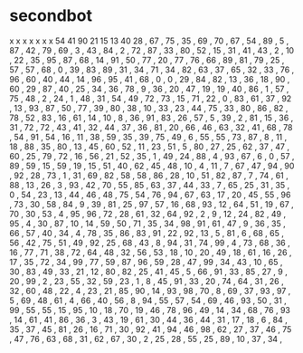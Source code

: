 # secondbot
x
x
x
x
x
x
x
54
41
90
21
15
13
40
28 ,
67 ,
75 ,
35 ,
69 ,
70 ,
67 ,
54 ,
89 ,
5 ,
87 ,
42 ,
79 ,
69 ,
3 ,
43 ,
84 ,
2 ,
72 ,
87 ,
33 ,
80 ,
52 ,
15 ,
31 ,
41 ,
43 ,
2 ,
10 ,
22 ,
35 ,
95 ,
87 ,
68 ,
14 ,
91 ,
50 ,
77 ,
20 ,
77 ,
76 ,
66 ,
89 ,
81 ,
79 ,
25 ,
57 ,
57 ,
68 ,
0 ,
39 ,
83 ,
89 ,
31 ,
34 ,
71 ,
34 ,
82 ,
63 ,
37 ,
65 ,
32 ,
33 ,
76 ,
96 ,
60 ,
40 ,
44 ,
14 ,
96 ,
95 ,
41 ,
68 ,
0 ,
0 ,
29 ,
84 ,
82 ,
13 ,
36 ,
18 ,
90 ,
60 ,
29 ,
87 ,
40 ,
25 ,
34 ,
36 ,
78 ,
9 ,
36 ,
20 ,
47 ,
19 ,
19 ,
40 ,
86 ,
1 ,
57 ,
75 ,
48 ,
2 ,
24 ,
1 ,
48 ,
31 ,
54 ,
49 ,
72 ,
73 ,
15 ,
71 ,
22 ,
0 ,
83 ,
61 ,
37 ,
92 ,
13 ,
93 ,
87 ,
50 ,
77 ,
39 ,
80 ,
38 ,
10 ,
33 ,
23 ,
44 ,
75 ,
33 ,
80 ,
86 ,
82 ,
78 ,
52 ,
83 ,
16 ,
61 ,
14 ,
10 ,
8 ,
36 ,
91 ,
83 ,
26 ,
57 ,
5 ,
39 ,
2 ,
81 ,
15 ,
36 ,
31 ,
72 ,
72 ,
43 ,
41 ,
32 ,
44 ,
37 ,
36 ,
81 ,
20 ,
66 ,
46 ,
63 ,
32 ,
41 ,
68 ,
78 ,
54 ,
91 ,
54 ,
16 ,
11 ,
38 ,
59 ,
35 ,
39 ,
75 ,
49 ,
6 ,
55 ,
55 ,
73 ,
87 ,
8 ,
11 ,
18 ,
88 ,
35 ,
80 ,
13 ,
45 ,
60 ,
52 ,
11 ,
23 ,
51 ,
5 ,
80 ,
27 ,
25 ,
62 ,
37 ,
47 ,
60 ,
25 ,
79 ,
72 ,
16 ,
56 ,
21 ,
52 ,
35 ,
1 ,
49 ,
24 ,
88 ,
4 ,
93 ,
67 ,
6 ,
0 ,
57 ,
89 ,
59 ,
15 ,
59 ,
19 ,
15 ,
51 ,
40 ,
62 ,
45 ,
48 ,
10 ,
4 ,
11 ,
7 ,
67 ,
47 ,
94 ,
90 ,
92 ,
28 ,
73 ,
1 ,
31 ,
69 ,
82 ,
58 ,
58 ,
86 ,
28 ,
10 ,
51 ,
82 ,
87 ,
7 ,
74 ,
61 ,
88 ,
13 ,
26 ,
3 ,
93 ,
42 ,
70 ,
55 ,
85 ,
63 ,
37 ,
44 ,
33 ,
7 ,
65 ,
25 ,
31 ,
35 ,
0 ,
54 ,
23 ,
13 ,
44 ,
46 ,
48 ,
75 ,
54 ,
76 ,
94 ,
67 ,
63 ,
17 ,
20 ,
45 ,
55 ,
96 ,
73 ,
30 ,
58 ,
84 ,
9 ,
39 ,
81 ,
25 ,
97 ,
57 ,
16 ,
68 ,
93 ,
12 ,
64 ,
51 ,
19 ,
67 ,
70 ,
30 ,
53 ,
4 ,
95 ,
96 ,
72 ,
28 ,
61 ,
32 ,
64 ,
92 ,
2 ,
9 ,
12 ,
24 ,
82 ,
49 ,
95 ,
4 ,
30 ,
87 ,
10 ,
14 ,
59 ,
50 ,
71 ,
35 ,
34 ,
98 ,
91 ,
61 ,
47 ,
9 ,
36 ,
35 ,
66 ,
57 ,
40 ,
34 ,
4 ,
78 ,
35 ,
86 ,
83 ,
91 ,
22 ,
92 ,
13 ,
5 ,
81 ,
6 ,
68 ,
65 ,
56 ,
42 ,
75 ,
51 ,
49 ,
92 ,
25 ,
68 ,
43 ,
8 ,
94 ,
31 ,
74 ,
99 ,
4 ,
73 ,
68 ,
36 ,
16 ,
77 ,
71 ,
38 ,
72 ,
64 ,
48 ,
32 ,
56 ,
53 ,
18 ,
10 ,
20 ,
49 ,
18 ,
61 ,
16 ,
26 ,
17 ,
35 ,
72 ,
34 ,
99 ,
77 ,
59 ,
87 ,
96 ,
59 ,
28 ,
47 ,
99 ,
34 ,
43 ,
10 ,
65 ,
30 ,
83 ,
49 ,
33 ,
21 ,
12 ,
80 ,
82 ,
25 ,
41 ,
45 ,
5 ,
66 ,
91 ,
33 ,
85 ,
27 ,
9 ,
20 ,
99 ,
2 ,
23 ,
55 ,
32 ,
59 ,
23 ,
1 ,
8 ,
45 ,
91 ,
33 ,
20 ,
74 ,
64 ,
31 ,
26 ,
32 ,
60 ,
48 ,
22 ,
4 ,
23 ,
21 ,
85 ,
90 ,
14 ,
93 ,
98 ,
70 ,
8 ,
69 ,
37 ,
93 ,
97 ,
5 ,
69 ,
48 ,
61 ,
4 ,
66 ,
40 ,
56 ,
8 ,
94 ,
55 ,
57 ,
54 ,
69 ,
46 ,
93 ,
50 ,
31 ,
99 ,
55 ,
55 ,
15 ,
95 ,
10 ,
18 ,
70 ,
19 ,
46 ,
78 ,
96 ,
49 ,
14 ,
34 ,
68 ,
76 ,
93 ,
14 ,
61 ,
41 ,
86 ,
36 ,
3 ,
43 ,
19 ,
61 ,
30 ,
44 ,
36 ,
44 ,
31 ,
17 ,
18 ,
6 ,
84 ,
35 ,
37 ,
45 ,
81 ,
26 ,
16 ,
71 ,
30 ,
92 ,
41 ,
94 ,
46 ,
98 ,
62 ,
27 ,
37 ,
46 ,
75 ,
47 ,
76 ,
63 ,
68 ,
31 ,
62 ,
67 ,
30 ,
2 ,
25 ,
28 ,
55 ,
25 ,
89 ,
10 ,
37 ,
34 ,
